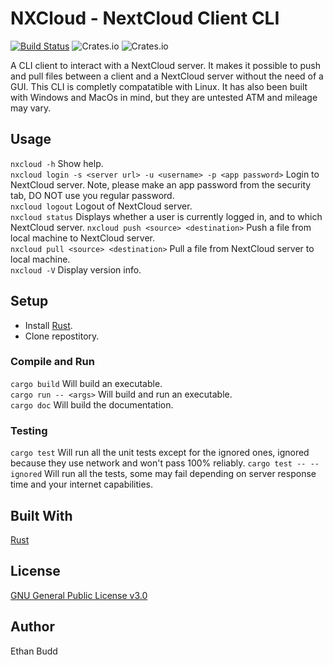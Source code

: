 # NXCloud - NextCloud Client CLI

[![Build Status](https://travis-ci.com/budde25/nextcloud-client-cli.svg?token=h2VpZBHUrSqEk7SD3Acq&branch=master)](https://travis-ci.com/budde25/nextcloud-client-cli)
![Crates.io](https://img.shields.io/crates/v/nxcloud)
![Crates.io](https://img.shields.io/crates/d/nxcloud)

A CLI client to interact with a NextCloud server. It makes it possible to push and pull files between a client and a NextCloud server without the need of a GUI. This CLI is completly compatatible with Linux. It has also been built with Windows and MacOs in mind, but they are untested ATM and mileage may vary.

## Usage

`nxcloud -h` Show help.  
`nxcloud login -s <server url> -u <username> -p <app password>` Login to NextCloud server. Note, please make an app password from the security tab, DO NOT use you regular password.  
`nxcloud logout` Logout of NextCloud server.  
`nxcloud status` Displays whether a user is currently logged in, and to which NextCloud server.
`nxcloud push <source> <destination>` Push a file from local machine to NextCloud server.  
`nxcloud pull <source> <destination>` Pull a file from NextCloud server to local machine.  
`nxcloud -V` Display version info.  

## Setup
* Install [Rust](https://www.rust-lang.org/tools/install).  
* Clone repostitory.  

### Compile and Run
`cargo build` Will build an executable.  
`cargo run -- <args>` Will build and run an executable.  
`cargo doc` Will build the documentation.  

### Testing
`cargo test` Will run all the unit tests except for the ignored ones, ignored because they use network and won't pass 100% reliably.
`cargo test -- --ignored` Will run all the tests, some may fail depending on server response time and your internet capabilities.

## Built With
[Rust](https://www.rust-lang.org/)

## License
[GNU General Public License v3.0](https://github.com/budde25/nextcloud-client-cli/blob/master/LICENSE)

## Author
Ethan Budd
